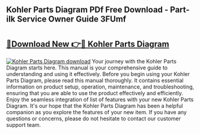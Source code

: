 ## Kohler Parts Diagram PDf Free Download - Part-iIk Service Owner Guide 3FUmf

# <h2><a href="http://dfmtl0.blite.top/?on=Kohler+Parts+Diagram">🔗Download New 👉🔴 Kohler Parts Diagram</a></h2>

[![Kohler Parts Diagram download](https://i.imgur.com/lujVjoI.png)](http://dfmtl0.blite.top/?on=Kohler+Parts+Diagram)
Your journey with the Kohler Parts Diagram starts here. This manual is your comprehensive guide to understanding and using it effectively. Before you begin using your Kohler Parts Diagram, please read this manual thoroughly. It contains essential information on product setup, operation, maintenance, and troubleshooting, ensuring that you are able to use the product effectively and efficiently. Enjoy the seamless integration of list of features with your new Kohler Parts Diagram. It's our hope that the Kohler Parts Diagram has been a helpful companion as you explore the features of your new item. If you have any questions or concerns, please do not hesitate to contact our customer support team.
